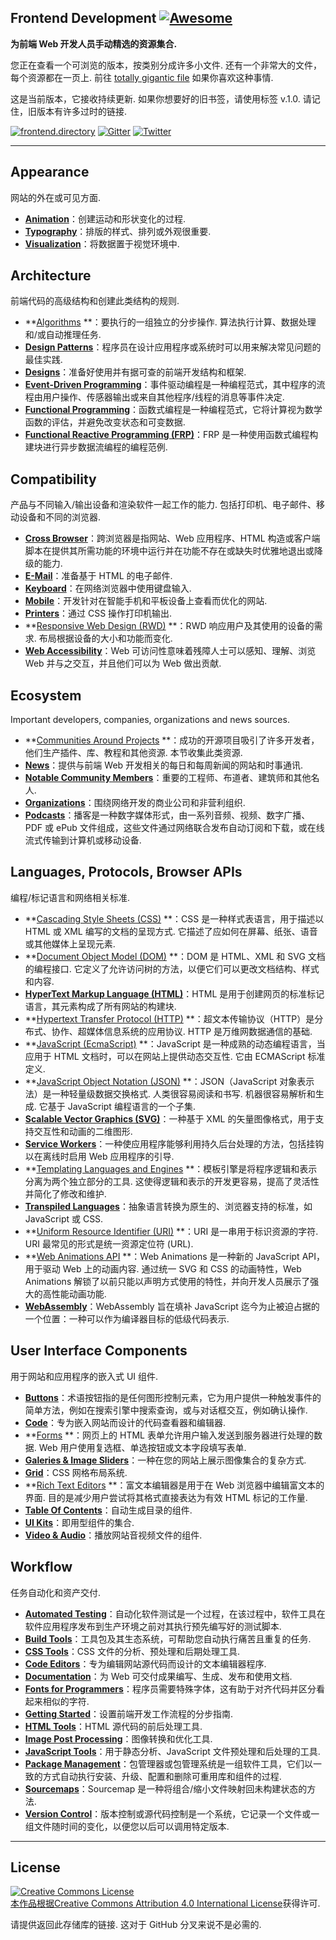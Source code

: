 <div class="github-widget" data-repo="dypsilon/frontend-dev-bookmarks"></div>

## Frontend Development [![Awesome](https://cdn.rawgit.com/sindresorhus/awesome/d7305f38d29fed78fa85652e3a63e154dd8e8829/media/badge.svg)](https://github.com/sindresorhus/awesome)

**为前端 Web 开发人员手动精选的资源集合.**

您正在查看一个可浏览的版本，按类别分成许多小文件. 还有一个非常大的文件，每个资源都在一页上. 前往 [totally gigantic file](https://github.com/dypsilon/frontend-dev-bookmarks/blob/master/TOTALLY-GIGANTIC-FILE.md) 如果你喜欢这种事情.

这是当前版本，它接收持续更新. 如果你想要好的旧书签，请使用标签 v.1.0. 请记住，旧版本有许多过时的链接.

[![frontend.directory](https://img.shields.io/badge/frontend-directory-blue.svg?style=flat-square)](http://frontend.directory/)
[![Gitter](https://img.shields.io/gitter/room/dypsilon/frontend-dev-bookmarks.svg?style=flat-square&maxAge=2592000)](https://gitter.im/dypsilon/frontend-dev-bookmarks)
[![Twitter](https://img.shields.io/badge/follow-twitter-55acee.svg?style=flat-square)](https://twitter.com/FrontendDir)


---------------------------------------------------------

## Appearance

网站的外在或可见方面.

+ **[Animation](https://github.com/dypsilon/frontend-dev-bookmarks/blob/master/appearance/animation.md)**：创建运动和形状变化的过程.
+ **[Typography](https://github.com/dypsilon/frontend-dev-bookmarks/blob/master/appearance/typography.md)**：排版的样式、排列或外观很重要.
+ **[Visualization](https://github.com/dypsilon/frontend-dev-bookmarks/blob/master/appearance/visualization.md)**：将数据置于视觉环境中.

## Architecture

前端代码的高级结构和创建此类结构的规则.

+ **[Algorithms](https://github.com/dypsilon/frontend-dev-bookmarks/blob/master/architecture/algorithms.md) **：要执行的一组独立的分步操作. 算法执行计算、数据处理和/或自动推理任务.
+ **[Design Patterns](https://github.com/dypsilon/frontend-dev-bookmarks/blob/master/architecture/design-patterns.md)**：程序员在设计应用程序或系统时可以用来解决常见问题的最佳实践.
+ **[Designs](https://github.com/dypsilon/frontend-dev-bookmarks/blob/master/architecture/designs.md)**：准备好使用并有据可查的前端开发结构和框架.
+ **[Event-Driven Programming](https://github.com/dypsilon/frontend-dev-bookmarks/blob/master/architecture/event-driven-programming.md)**：事件驱动编程是一种编程范式，其中程序的流程由用户操作、传感器输出或来自其他程序/线程的消息等事件决定.
+ **[Functional Programming](https://github.com/dypsilon/frontend-dev-bookmarks/blob/master/architecture/functional-programming.md)**：函数式编程是一种编程范式，它将计算视为数学函数的评估，并避免改变状态和可变数据.
+ **[Functional Reactive Programming (FRP)](https://github.com/dypsilon/frontend-dev-bookmarks/blob/master/architecture/functional-reactive-programming-frp.md)**：FRP 是一种使用函数式编程构建块进行异步数据流编程的编程范例.

## Compatibility

产品与不同输入/输出设备和渲染软件一起工作的能力. 包括打印机、电子邮件、移动设备和不同的浏览器.

+ **[Cross Browser](https://github.com/dypsilon/frontend-dev-bookmarks/blob/master/compatibility/cross-browser.md)**：跨浏览器是指网站、Web 应用程序、HTML 构造或客户端脚本在提供其所需功能的环境中运行并在功能不存在或缺失时优雅地退出或降级的能力.
+ **[E-Mail](https://github.com/dypsilon/frontend-dev-bookmarks/blob/master/compatibility/e-mail.md)**：准备基于 HTML 的电子邮件.
+ **[Keyboard](https://github.com/dypsilon/frontend-dev-bookmarks/blob/master/compatibility/keyboard.md)**：在网络浏览器中使用键盘输入.
+ **[Mobile](https://github.com/dypsilon/frontend-dev-bookmarks/blob/master/compatibility/mobile.md)**：开发针对在智能手机和平板设备上查看而优化的网站.
+ **[Printers](https://github.com/dypsilon/frontend-dev-bookmarks/blob/master/compatibility/printers.md)**：通过 CSS 操作打印机输出.
+ **[Responsive Web Design (RWD)](https://github.com/dypsilon/frontend-dev-bookmarks/blob/master/compatibility/responsive-web-design-rwd.md) **：RWD 响应用户及其使用的设备的需求. 布局根据设备的大小和功能而变化.
+ **[Web Accessibility](https://github.com/dypsilon/frontend-dev-bookmarks/blob/master/compatibility/web-accessibility.md)**：Web 可访问性意味着残障人士可以感知、理解、浏览 Web 并与之交互，并且他们可以为 Web 做出贡献.

## Ecosystem

Important developers, companies, organizations and news sources.

+ **[Communities Around Projects](https://github.com/dypsilon/frontend-dev-bookmarks/blob/master/ecosystem/communities-around-projects.md) **：成功的开源项目吸引了许多开发者，他们生产插件、库、教程和其他资源. 本节收集此类资源.
+ **[News](https://github.com/dypsilon/frontend-dev-bookmarks/blob/master/ecosystem/news.md)**：提供与前端 Web 开发相关的每日和每周新闻的网站和时事通讯.
+ **[Notable Community Members](https://github.com/dypsilon/frontend-dev-bookmarks/blob/master/ecosystem/notable-community-members.md)**：重要的工程师、布道者、建筑师和其他名人.
+ **[Organizations](https://github.com/dypsilon/frontend-dev-bookmarks/blob/master/ecosystem/organizations.md)**：围绕网络开发的商业公司和非营利组织.
+ **[Podcasts](https://github.com/dypsilon/frontend-dev-bookmarks/blob/master/ecosystem/podcasts.md)**：播客是一种数字媒体形式，由一系列音频、视频、数字广播、PDF 或 ePub 文件组成，这些文件通过网络联合发布自动订阅和下载，或在线流式传输到计算机或移动设备.

## Languages, Protocols, Browser APIs

编程/标记语言和网络相关标准.

+ **[Cascading Style Sheets (CSS)](https://github.com/dypsilon/frontend-dev-bookmarks/blob/master/languages-protocols-browser-apis/cascading-style-sheets-css.md) **：CSS 是一种样式表语言，用于描述以 HTML 或 XML 编写的文档的呈现方式. 它描述了应如何在屏幕、纸张、语音或其他媒体上呈现元素.
+ **[Document Object Model (DOM)](https://github.com/dypsilon/frontend-dev-bookmarks/blob/master/languages-protocols-browser-apis/document-object-model-dom.md) **：DOM 是 HTML、XML 和 SVG 文档的编程接口. 它定义了允许访问树的方法，以便它们可以更改文档结构、样式和内容.
+ **[HyperText Markup Language (HTML)](https://github.com/dypsilon/frontend-dev-bookmarks/blob/master/languages-protocols-browser-apis/hypertext-markup-language-html.md)**：HTML 是用于创建网页的标准标记语言，其元素构成了所有网站的构建块.
+ **[Hypertext Transfer Protocol (HTTP)](https://github.com/dypsilon/frontend-dev-bookmarks/blob/master/languages-protocols-browser-apis/hypertext-transfer-protocol-http.md) **：超文本传输​​协议（HTTP）是分布式、协作、超媒体信息系统的应用协议.  HTTP 是万维网数据通信的基础.
+ **[JavaScript (EcmaScript)](https://github.com/dypsilon/frontend-dev-bookmarks/blob/master/languages-protocols-browser-apis/javascript-ecmascript.md) **：JavaScript 是一种成熟的动态编程语言，当应用于 HTML 文档时，可以在网站上提供动态交互性. 它由 ECMAScript 标准定义.
+ **[JavaScript Object Notation (JSON)](https://github.com/dypsilon/frontend-dev-bookmarks/blob/master/languages-protocols-browser-apis/javascript-object-notation-json.md) **：JSON（JavaScript 对象表示法）是一种轻量级数据交换格式. 人类很容易阅读和书写. 机器很容易解析和生成. 它基于 JavaScript 编程语言的一个子集.
+ **[Scalable Vector Graphics (SVG)](https://raw.githubusercontent.com/dypsilon/frontend-dev-bookmarks/master/languages-protocols-browser-apis/scalable-vector-graphics-svg?sanitize=true.md)**：一种基于 XML 的矢量图像格式，用于支持交互性和动画的二维图形.
+ **[Service Workers](https://github.com/dypsilon/frontend-dev-bookmarks/blob/master/languages-protocols-browser-apis/service-workers.md)**：一种使应用程序能够利用持久后台处理的方法，包括挂钩以在离线时启用 Web 应用程序的引导.
+ **[Templating Languages and Engines](https://github.com/dypsilon/frontend-dev-bookmarks/blob/master/languages-protocols-browser-apis/templating-languages-and-engines.md) **：模板引擎是将程序逻辑和表示分离为两个独立部分的工具. 这使得逻辑和表示的开发更容易，提高了灵活性并简化了修改和维护.
+ **[Transpiled Languages](https://github.com/dypsilon/frontend-dev-bookmarks/blob/master/languages-protocols-browser-apis/transpiled-languages.md)**：抽象语言转换为原生的、浏览器支持的标准，如 JavaScript 或 CSS.
+ **[Uniform Resource Identifier (URI)](https://github.com/dypsilon/frontend-dev-bookmarks/blob/master/languages-protocols-browser-apis/uniform-resource-identifier-uri.md) **：URI 是一串用于标识资源的字符.  URI 最常见的形式是统一资源定位符 (URL).
+ **[Web Animations API](https://github.com/dypsilon/frontend-dev-bookmarks/blob/master/animation/web-animations-api.md) **：Web Animations 是一种新的 JavaScript API，用于驱动 Web 上的动画内容. 通过统一 SVG 和 CSS 的动画特性，Web Animations 解锁了以前只能以声明方式使用的特性，并向开发人员展示了强大的高性能动画功能.
+ **[WebAssembly](https://github.com/dypsilon/frontend-dev-bookmarks/blob/master/languages-protocols-browser-apis/webassembly.md)**：WebAssembly 旨在填补 JavaScript 迄今为止被迫占据的一个位置：一种可以作为编译器目标的低级代码表示.

## User Interface Components

用于网站和应用程序的嵌入式 UI 组件.

+ **[Buttons](https://github.com/dypsilon/frontend-dev-bookmarks/blob/master/user-interface-components/buttons.md)**：术语按钮指的是任何图形控制元素，它为用户提供一种触发事件的简单方法，例如在搜索引擎中搜索查询，或与对话框交互，例如确认操作.
+ **[Code](https://github.com/dypsilon/frontend-dev-bookmarks/blob/master/user-interface-components/code.md)**：专为嵌入网站而设计的代码查看器和编辑器.
+ **[Forms](https://github.com/dypsilon/frontend-dev-bookmarks/blob/master/user-interface-components/forms.md) **：网页上的 HTML 表单允许用户输入发送到服务器进行处理的数据.  Web 用户使用复选框、单选按钮或文本字段填写表单.
+ **[Galeries & Image Sliders](https://github.com/dypsilon/frontend-dev-bookmarks/blob/master/user-interface-components/galeries-and-image-sliders.md)**：一种在您的网站上展示图像集合的复杂方式.
+ **[Grid](https://github.com/dypsilon/frontend-dev-bookmarks/blob/master/user-interface-components/grid.md)**：CSS 网格布局系统.
+ **[Rich Text Editors](https://github.com/dypsilon/frontend-dev-bookmarks/blob/master/user-interface-components/rich-text-editors.md) **：富文本编辑器是用于在 Web 浏览器中编辑富文本的界面. 目的是减少用户尝试将其格式直接表达为有效 HTML 标记的工作量.
+ **[Table Of Contents](https://github.com/dypsilon/frontend-dev-bookmarks/blob/master/user-interface-components/table-of-contents.md)**：自动生成目录的组件.
+ **[UI Kits](https://github.com/dypsilon/frontend-dev-bookmarks/blob/master/user-interface-components/ui-kits.md)**：即用型组件的集合.
+ **[Video & Audio](https://github.com/dypsilon/frontend-dev-bookmarks/blob/master/user-interface-components/video-and-audio.md)**：播放网站音视频文件的组件.

## Workflow

任务自动化和资产交付.

+ **[Automated Testing](https://github.com/dypsilon/frontend-dev-bookmarks/blob/master/workflow/automated-testing.md)**：自动化软件测试是一个过程，在该过程中，软件工具在软件应用程序发布到生产环境之前对其执行预先编写好的测试脚本.
+ **[Build Tools](https://github.com/dypsilon/frontend-dev-bookmarks/blob/master/workflow/build-tools.md)**：工具包及其生态系统，可帮助您自动执行痛苦且重复的任务.
+ **[CSS Tools](https://github.com/dypsilon/frontend-dev-bookmarks/blob/master/workflow/css-tools.md)**：CSS 文件的分析、预处理和后期处理工具.
+ **[Code Editors](https://github.com/dypsilon/frontend-dev-bookmarks/blob/master/workflow/code-editors.md)**：专为编辑网站源代码而设计的文本编辑器程序.
+ **[Documentation](https://github.com/dypsilon/frontend-dev-bookmarks/blob/master/workflow/documentation.md)**：为 Web 可交付成果编写、生成、发布和使用文档.
+ **[Fonts for Programmers](https://github.com/dypsilon/frontend-dev-bookmarks/blob/master/workflow/fonts-for-programmers.md)**：程序员需要特殊字体，这有助于对齐代码并区分看起来相似的字符.
+ **[Getting Started](https://github.com/dypsilon/frontend-dev-bookmarks/blob/master/workflow/getting-started.md)**：设置前端开发工作流程的分步指南.
+ **[HTML Tools](https://github.com/dypsilon/frontend-dev-bookmarks/blob/master/workflow/html-tools.md)**：HTML 源代码的前后处理工具.
+ **[Image Post Processing](https://github.com/dypsilon/frontend-dev-bookmarks/blob/master/workflow/image-post-processing.md)**：图像转换和优化工具.
+ **[JavaScript Tools](https://github.com/dypsilon/frontend-dev-bookmarks/blob/master/workflow/javascript-tools.md)**：用于静态分析、JavaScript 文件预处理和后处理的工具.
+ **[Package Management](https://github.com/dypsilon/frontend-dev-bookmarks/blob/master/workflow/package-management.md)**：包管理器或包管理系统是一组软件工具，它们以一致的方式自动执行安装、升级、配置和删除可重用库和组件的过程.
+ **[Sourcemaps](https://github.com/dypsilon/frontend-dev-bookmarks/blob/master/workflow/sourcemaps.md)**：Sourcemap 是一种将组合/缩小文件映射回未构建状态的方法.
+ **[Version Control](https://github.com/dypsilon/frontend-dev-bookmarks/blob/master/workflow/version-control.md)**：版本控制或源代码控制是一个系统，它记录一个文件或一组文件随时间的变化，以便您以后可以调用特定版本.


------------------

## License

<a rel="license" href="http://creativecommons.org/licenses/by/4.0/"><img alt="Creative Commons License" style="border-width:0" src="https://i.creativecommons.org/l/by/4.0/88x31.png" /><br />本作品根据<a rel="license" href="http://creativecommons.org/licenses/by/4.0/">Creative Commons Attribution 4.0 International License</a>获得许可.

请提供返回此存储库的链接. 这对于 GitHub 分叉来说不是必需的.
